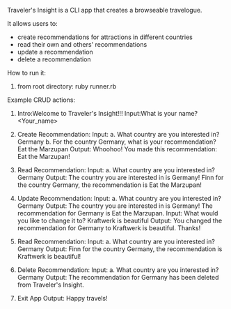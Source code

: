 Traveler's Insight is a CLI app that creates a browseable travelogue.

It allows users to:

- create recommendations for attractions in different countries
- read their own and others' recommendations
- update a recommendation
- delete a recommendation

How to run it:

1. from root directory: ruby runner.rb

Example CRUD actions:

1. Intro:Welcome to Traveler's Insight!!!
   Input:What is your name? <Your_name>

2. Create Recommendation:
   Input:
   a. What country are you interested in? Germany
   b. For the country Germany, what is your recommendation? Eat the Marzupan
   Output:
   Whoohoo! You made this recommendation: Eat the Marzupan!

3. Read Recommendation:
   Input:
   a. What country are you interested in? Germany
   Output:
   The country you are interested in is Germany!
   Finn for the country Germany, the recommendation is Eat the Marzupan!

4. Update Recommendation:
   Input:
   a. What country are you interested in? Germany
   Output:
   The country you are interested in is Germany!
   The recommendation for Germany is Eat the Marzupan.
   Input:
   What would you like to change it to? Kraftwerk is beautiful
   Output:
   You changed the recommendation for Germany to Kraftwerk is beautiful. Thanks!

5. Read Recommendation:
   Input:
   a. What country are you interested in? Germany
   Output:
   Finn for the country Germany, the recommendation is Kraftwerk is beautiful!

6. Delete Recommendation:
   Input:
   a. What country are you interested in? Germany
   Output:
   The recommendation for Germany has been deleted from Traveler's Insight.

7. Exit App
   Output:
   Happy travels!

